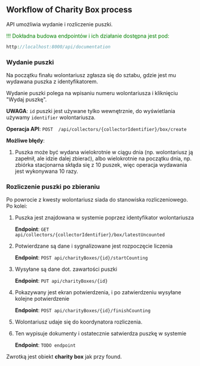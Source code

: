 ## Workflow of Charity Box process

API umożliwia wydanie i rozliczenie puszki.

<span style="color: green">!!! Dokładna budowa endpointów i ich działanie dostępna jest pod:</span>
```php
http://localhost:8000/api/documentation
```

### Wydanie puszki
Na początku finału wolontariusz zgłasza się do sztabu, gdzie jest mu wydawana puszka z identyfikatorem.

Wydanie puszki polega na wpisaniu numeru wolontariusza i kliknięciu "Wydaj puszkę".

**UWAGA**: `id` puszki jest używane tylko wewnętrznie, do wyświetlania używamy `identifier` wolontariusza.

**Operacja API**: `POST  /api/collectors/{collectorIdentifier}/box/create`

**Możliwe błędy**: 

1. Puszka może być wydana wielokrotnie w ciągu dnia (np. wolontariusz ją zapełnił, ale idzie dalej zbierać),
albo wielokrotnie na początku dnia, np. zbiórka stacjonarna skłąda się z 10 puszek, więc operacja wydawania jest
wykonywana 10 razy.

### Rozliczenie puszki po zbieraniu

Po powrocie z kwesty wolontariusz siada do stanowiska rozliczeniowego.
Po kolei:
1. Puszka jest znajdowana w systemie poprzez identyfikator wolontariusza

    **Endpoint**: `GET api/collectors/{collectorIdentifier}/box/latestUncounted`


2. Potwierdzane są dane i sygnalizowane jest rozpoczęcie liczenia

   **Endpoint**: `POST api/charityBoxes/{id}/startCounting`


3. Wysyłane są dane dot. zawartości puszki

    **Endpoint**: `PUT api/charityBoxes/{id}`


4. Pokazywany jest ekran potwierdzenia, i po zatwierdzeniu wysyłane kolejne potwierdzenie

    **Endpoint**: `POST api/charityBoxes/{id}/finishCounting`


5. Wolontariusz udaje się do koordynatora rozliczenia.


6. Ten wypisuje dokumenty i ostatecznie satwierdza puszkę w systemie

    **Endpoint**: `TODO endpoint`

Zwrotką jest obiekt **charity box** jak przy found.
